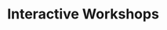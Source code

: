 ---
day: 1
time: 3:00-6:00PM
name: workshops
title: Interactive Workshops
location: E6
link: #workshops
---